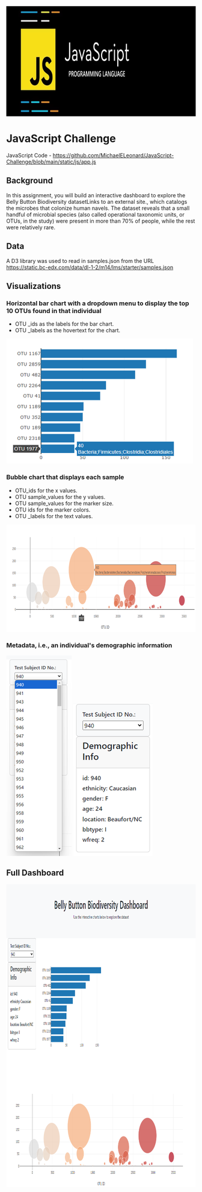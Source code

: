 <img src="Pics/Header.png" width="893" height="292">


# JavaScript Challenge

JavaScript Code - https://github.com/MichaelELeonard/JavaScript-Challenge/blob/main/static/js/app.js


## Background
In this assignment, you will build an interactive dashboard to explore the Belly Button Biodiversity datasetLinks to an external site., which catalogs the microbes that colonize human navels.
The dataset reveals that a small handful of microbial species (also called operational taxonomic units, or OTUs, in the study) were present in more than 70% of people, while the rest were relatively rare.


## Data
A D3 library was used to read in samples.json from the URL https://static.bc-edx.com/data/dl-1-2/m14/lms/starter/samples.json

## Visualizations
### Horizontal bar chart with a dropdown menu to display the top 10 OTUs found in that individual
* OTU _ids as the labels for the bar chart.
* OTU _labels as the hovertext for the chart.

<img src="Pics/940 Bar Chart popup.png" width="497" height="331">


### Bubble chart that displays each sample
* OTU_ids for the x values.
* OTU sample_values for the y values.
* OTU sample_values for the marker size.
* OTU ids for the marker colors.
* OTU _labels for the text values.

<img src="Pics/940 Bubble Chart popup.png" width="906" height="285">



### Metadata, i.e., an individual's demographic information
<img src="Pics/Metadata Dropdown.png" width="174" height="532">
<img src="Pics/940 Metadata.png" width="212" height="404">



## Full Dashboard
<img src="Pics/Full Dashboard.png" width="987" height="803">

